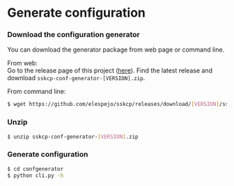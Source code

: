 # Generate configuration

### Download the configuration generator
You can download the generator package from web page or command line.

From web:  
Go to the release page of this project ([here](https://github.com/elespejo/sskcp/releases)). Find the latest release and download `sskcp-conf-generator-[VERSION].zip`.

From command line:  
```bash
$ wget https://github.com/elespejo/sskcp/releases/download/[VERSION]/sskcp-conf-generator-[VERSION].zip
```

### Unzip
```bash
$ unzip sskcp-conf-generator-[VERSION].zip
```

### Generate configuration

```bash
$ cd confgenerator
$ python cli.py -h
```